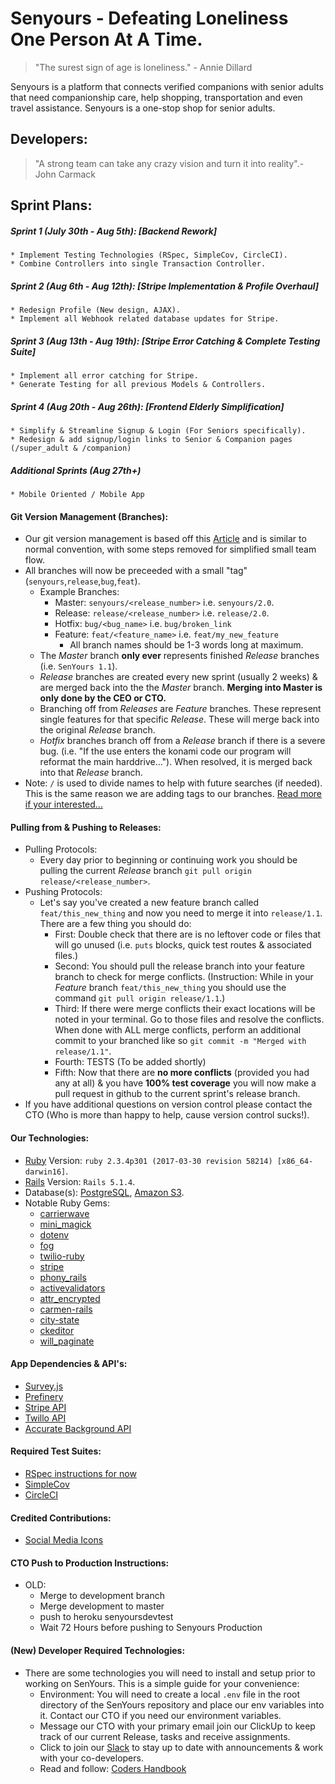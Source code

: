 # Senyours - Defeating Loneliness One Person At A Time.
  > "The surest sign of age is loneliness." - Annie Dillard

  Senyours is a platform that connects verified companions with senior adults that need companionship care, help shopping, transportation and even travel assistance. Senyours is a one-stop shop for senior adults.

## Developers:
  > "A strong team can take any crazy vision and turn it into reality".- John Carmack

## Sprint Plans:
##### Sprint 1 (July 30th - Aug 5th): [Backend Rework]
    * Implement Testing Technologies (RSpec, SimpleCov, CircleCI).
    * Combine Controllers into single Transaction Controller.
##### Sprint 2 (Aug 6th - Aug 12th): [Stripe Implementation & Profile Overhaul]
    * Redesign Profile (New design, AJAX).
    * Implement all Webhook related database updates for Stripe.
##### Sprint 3 (Aug 13th - Aug 19th): [Stripe Error Catching & Complete Testing Suite]
    * Implement all error catching for Stripe.
    * Generate Testing for all previous Models & Controllers.
##### Sprint 4 (Aug 20th - Aug 26th): [Frontend Elderly Simplification]
    * Simplify & Streamline Signup & Login (For Seniors specifically).
    * Redesign & add signup/login links to Senior & Companion pages (/super_adult & /companion)
##### Additional Sprints (Aug 27th+)
    * Mobile Oriented / Mobile App

#### Git Version Management (Branches):
  * Our git version management is based off this [Article](http://markshust.com/2018/04/07/introducing-git-ship-simplified-git-flow-workflow) and is similar to normal convention, with some steps removed for simplified small team flow.
  * All branches will now be preceeded with a small "tag" (`senyours`,`release`,`bug`,`feat`).
    * Example Branches:
      * Master: `senyours/<release_number>` i.e. `senyours/2.0`.
      * Release: `release/<release_number>` i.e. `release/2.0`.
      * Hotfix: `bug/<bug_name>` i.e. `bug/broken_link`
      * Feature: `feat/<feature_name>` i.e. `feat/my_new_feature`
        * All branch names should be 1-3 words long at maximum.
    * The _Master_ branch __only ever__ represents finished _Release_ branches (i.e. `SenYours 1.1`).
    * _Release_ branches are created every new sprint (usually 2 weeks) & are merged back into the the _Master_ branch. __Merging into Master is only done by the CEO or CTO.__
    * Branching off from _Releases_ are _Feature_ branches. These represent single features for that specific _Release_. These will merge back into the original _Release_ branch.
    * _Hotfix_ branches branch off from a _Release_ branch if there is a severe bug. (i.e. "If the use enters the konami code our program will reformat the main harddrive..."). When resolved, it is merged back into that _Release_ branch.
  * Note: `/` is used to divide names to help with future searches (if needed). This is the same reason we are adding tags to our branches. [Read more if your interested...](https://stackoverflow.com/a/6065944/10090036)

#### Pulling from & Pushing to Releases:
  * Pulling Protocols:
    * Every day prior to beginning or continuing work you should be pulling the current _Release_ branch `git pull origin release/<release_number>`.
  * Pushing Protocols:
    * Let's say you've created a new feature branch called `feat/this_new_thing` and now you need to merge it into `release/1.1`. There are a few thing you should do:
      * First: Double check that there are is no leftover code or files that will go unused (i.e. `puts` blocks, quick test routes & associated files.)
      * Second: You should pull the release branch into your feature branch to check for merge conflicts. (Instruction: While in your _Feature_ branch `feat/this_new_thing` you should use the command `git pull origin release/1.1`.)
      * Third: If there were merge conflicts their exact locations will be noted in your terminal. Go to those files and resolve the conflicts. When done with ALL merge conflicts, perform an additional commit to your branched like so `git commit -m "Merged with release/1.1"`.
      * Fourth: TESTS (To be added shortly)
      * Fifth: Now that there are __no more conflicts__ (provided you had any at all) & you have __100% test coverage__ you will now make a pull request in github to the current sprint's release branch.
  * If you have additional questions on version control please contact the CTO (Who is more than happy to help, cause version control sucks!).

#### Our Technologies:
  * [Ruby](https://www.ruby-lang.org/en/) Version: `ruby 2.3.4p301 (2017-03-30 revision 58214) [x86_64-darwin16]`.
  * [Rails](https://rubyonrails.org/) Version: `Rails 5.1.4`.
  * Database(s): [PostgreSQL](https://www.postgresql.org/), [Amazon S3](https://aws.amazon.com/s3/).
  * Notable Ruby Gems:
    * [carrierwave](https://github.com/carrierwaveuploader/carrierwave)
    * [mini_magick](https://github.com/minimagick/minimagick)
    * [dotenv](https://github.com/bkeepers/dotenv)
    * [fog](https://github.com/fog/fog)
    * [twilio-ruby](https://github.com/twilio/twilio-ruby)
    * [stripe](https://github.com/stripe/stripe-ruby)
    * [phony_rails](https://github.com/joost/phony_rails)
    * [activevalidators](https://github.com/franckverrot/activevalidators)
    * [attr_encrypted](https://github.com/attr-encrypted/attr_encrypted)
    * [carmen-rails](https://github.com/carmen-ruby/carmen-rails)
    * [city-state](https://github.com/loureirorg/city-state)
    * [ckeditor](https://github.com/galetahub/ckeditor)
    * [will_paginate](https://github.com/mislav/will_paginate)
#### App Dependencies & API's:
  * [Survey.js](https://surveyjs.io/Overview/Library/)
  * [Prefinery](https://www.prefinery.com/)
  * [Stripe API](https://stripe.com/docs/api)
  * [Twillo API](https://www.twilio.com/docs/api)
  * [Accurate Background API](https://resources.accurate.com/background-check-api)
#### Required Test Suites:
  * [RSpec instructions for now](https://github.com/BlaineAndersonDev/Rails5_2018_Skeleton#rspec-installation--commands)
  * [SimpleCov]()
  * [CircleCI]()
#### Credited Contributions:
  * [Social Media Icons](https://github.com/bradvin/social-share-urls)

#### CTO Push to Production Instructions:
  * OLD:
    * Merge to development branch
    * Merge development to master
    * push to heroku senyoursdevtest
    * Wait 72 Hours before pushing to Senyours Production

#### (New) Developer Required Technologies:
  * There are some technologies you will need to install and setup prior to working on SenYours. This is a simple guide for your convenience:
    * Environment: You will need to create a local `.env` file in the root directory of the SenYours repository and place our env variables into it. Contact our CTO if you need our environment variables.
    * Message our CTO with your primary email join our ClickUp to keep track of our current Release, tasks and receive assignments.
    * Click to join our [Slack](https://join.slack.com/t/senyours/shared_invite/enQtNDA1OTk1Mjk0NjU3LWZhNzBkM2Q0MDAzZWFhZTNiMzU2M2QyZDI3NmViZjU5YTg4NGFlOGE5MzcwNGZhN2YyMTE3ZWJjOGE4NTY3ZmQ) to stay up to date with announcements & work with your co-developers.
    * Read and follow: [Coders Handbook](https://github.com/BlaineAndersonDev/coders-handbook/blob/master/coder_installation_instructions.md)
